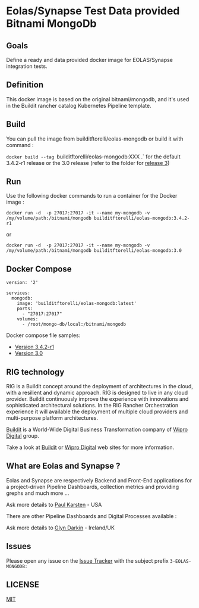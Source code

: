 # Eolas/Synapse Test Data provided Bitnami MongoDb

## Goals

Define a ready and data provided docker image for EOLAS/Synapse integration tests.

## Definition

This docker image is based on the original bitnami/mongodb, and it's used in the Buildit rancher catalog Kubernetes Pipeline template.

## Build

You can pull the image from builditftorelli/eolas-mongodb or build it with command :

`docker build --tag `builditftorelli/eolas-mongodb:XXX .` for the default 3.4.2-r1 release or the 3.0 release (refer to the folder for [release 3](/3/eolas-bitnami-mongodb/3))

## Run

Use the following docker commands to run a container for the Docker image :

`docker run -d  -p 27017:27017 -it --name my-mongodb -v /my/volume/path:/bitnami/mongodb builditftorelli/eolas-mongodb:3.4.2-r1`

or

`docker run -d  -p 27017:27017 -it --name my-mongodb -v /my/volume/path:/bitnami/mongodb builditftorelli/eolas-mongodb:3.0`

## Docker Compose

```
version: '2'

services:
  mongodb:
    image: 'builditftorelli/eolas-mongodb:latest'
    ports:
      - "27017:27017"
    volumes:
      - /root/mongo-db/local:/bitnami/mongodb
```

Docker compose file samples:

* [Version 3.4.2-r1](/3/eolas-bitnami-mongodb/docker-compose.yaml)
* [Version 3.0](/3/eolas-bitnami-mongodb/3/docker-compose.yaml)

## RIG technology

RIG is a Buildit concept around the deployment of architectures in the cloud, with a resilient and dynamic approach. RIG is designed to live in any cloud provider. Buildit continuously improve the experience with innovations and sophisticated architectural solutions. In the RIG Rancher Orchestration experience it will available the deployment of multiple cloud providers and multi-purpose platform architectures.

[Buildit](https://buildit.digital/) is a World-Wide Digital Business Transformation company of [Wipro Digital](http://wiprodigital.com/) group.

Take a look at [Buildit](https://buildit.digital/) or [Wipro Digital](http://wiprodigital.com/) web sites for more information.

## What are Eolas and Synapse ?

Eolas and Synapse are respectively Backend and Front-End applications for a project-driven Pipeline Dashboards, collection metrics and providing grephs and much more ...

Ask more details to [Paul Karsten](mailto:paul.karsten@wipro.com) - USA

There are other Pipeline Dashboards and Digital Processes available  :

Ask more details to [Glyn Darkin](mailto:glyn.darkin@wipro.com) - Ireland/UK

## Issues

Please open any issue on the [Issue Tracker](https://github.com/fabriziotorelli-wipro/rig-docker-machines/issues) with the subject prefix `3-EOLAS-MONGODB:`

## LICENSE

[MIT](/LICENSE)
